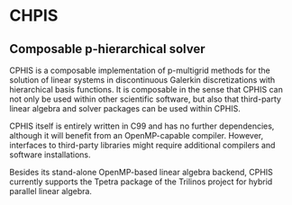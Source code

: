 # CHPIS
## Composable p-hierarchical solver

CPHIS is a composable implementation of p-multigrid methods for the
solution of linear systems in discontinuous Galerkin discretizations with
hierarchical basis functions.
It is composable in the sense that CPHIS can not only be used within other
scientific software, but also that third-party linear algebra and solver
packages can be used within CPHIS.

CPHIS itself is entirely written in C99 and has no further dependencies,
although it will benefit from an OpenMP-capable compiler.
However, interfaces to third-party libraries might require additional compilers
and software installations.

Besides its stand-alone OpenMP-based linear algebra backend, CPHIS currently
supports the Tpetra package of the Trilinos project for hybrid parallel
linear algebra.
